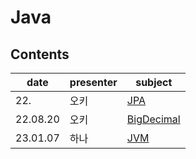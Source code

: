 # Java

## Contents

| date     | presenter | subject       |
| -------- | --------- | ------------- |
22.|오키|[JPA](./JPA%20okey.md)
22.08.20|오키|[BigDecimal](./BigDecimal.md)
23.01.07|하나|[JVM](./jvm.md)
